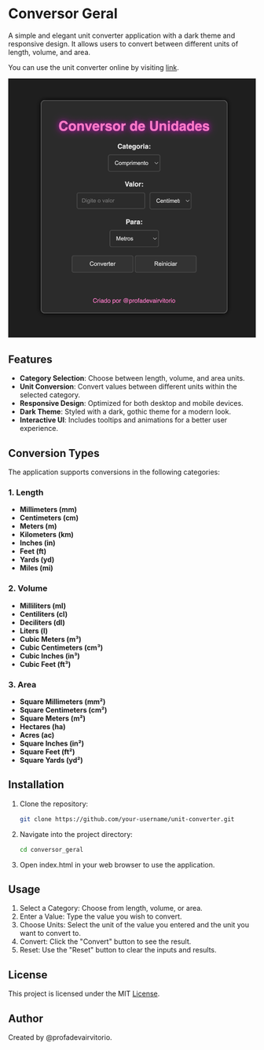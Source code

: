 # Conversor Geral

A simple and elegant unit converter application with a dark theme and responsive design. It allows users to convert between different units of length, volume, and area.

You can use the unit converter online by visiting [link](https://profadevairvitorio.github.io/conversor_geral/).

![img.png](img.png)
## Features

- **Category Selection**: Choose between length, volume, and area units.
- **Unit Conversion**: Convert values between different units within the selected category.
- **Responsive Design**: Optimized for both desktop and mobile devices.
- **Dark Theme**: Styled with a dark, gothic theme for a modern look.
- **Interactive UI**: Includes tooltips and animations for a better user experience.

## Conversion Types

The application supports conversions in the following categories:

### 1. **Length**
- **Millimeters (mm)**
- **Centimeters (cm)**
- **Meters (m)**
- **Kilometers (km)**
- **Inches (in)**
- **Feet (ft)**
- **Yards (yd)**
- **Miles (mi)**

### 2. **Volume**
- **Milliliters (ml)**
- **Centiliters (cl)**
- **Deciliters (dl)**
- **Liters (l)**
- **Cubic Meters (m³)**
- **Cubic Centimeters (cm³)**
- **Cubic Inches (in³)**
- **Cubic Feet (ft³)**

### 3. **Area**
- **Square Millimeters (mm²)**
- **Square Centimeters (cm²)**
- **Square Meters (m²)**
- **Hectares (ha)**
- **Acres (ac)**
- **Square Inches (in²)**
- **Square Feet (ft²)**
- **Square Yards (yd²)**

## Installation

1. Clone the repository:
   ```bash
   git clone https://github.com/your-username/unit-converter.git
   ```
2. Navigate into the project directory:
    ```bash
   cd conversor_geral

    ```
3. Open index.html in your web browser to use the application.

## Usage
1. Select a Category: Choose from length, volume, or area.
2. Enter a Value: Type the value you wish to convert.
3. Choose Units: Select the unit of the value you entered and the unit you want to convert to.
4. Convert: Click the "Convert" button to see the result.
5. Reset: Use the "Reset" button to clear the inputs and results.

## License
This project is licensed under the MIT [License](LICENSE).

## Author
Created by @profadevairvitorio.
